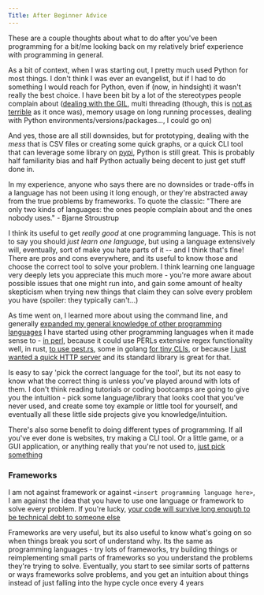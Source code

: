 ```yaml
---
Title: After Beginner Advice
---
```


These are a couple thoughts about what to do after you've been programming for a bit/me looking back on my relatively brief experience with programming in general.

As a bit of context, when I was starting out, I pretty much used Python for most things. I don't think I was ever an evangelist, but if I had to do something I would reach for Python, even if (now, in hindsight) it wasn't really the best choice. I have been bit by a lot of the stereotypes people complain about ([dealing with the GIL](https://wiki.python.org/moin/GlobalInterpreterLock), multi threading (though, this is [not as terrible](https://docs.python.org/3/library/concurrent.futures.html#module-concurrent.futures) as it once was), memory usage on long running processes, dealing with Python environments/versions/packages..., I could go on)

And yes, those are all still downsides, but for prototyping, dealing with the _mess_ that is CSV files or creating some quick graphs, or a quick CLI tool that can leverage some library on [pypi](https://pypi.org/), Python is still great. This is probably half familiarity bias and half Python actually being decent to just get stuff done in.

In my experience, anyone who says there are no downsides or trade-offs in a language has not been using it long enough, or they're abstracted away from the true problems by frameworks. To quote the classic: "There are only two kinds of languages: the ones people complain about and the ones nobody uses." - Bjarne Stroustrup

I think its useful to get _really good_ at one programming language. This is not to say you should _just learn one language_, but using a language extensively will, eventually, sort of make you hate parts of it -- and I think that's fine! There are pros and cons everywhere, and its useful to know those and choose the correct tool to solve your problem. I think learning one language very deeply lets you appreciate this much more - you're more aware about possible issues that one might run into, and gain some amount of healty skepticism when trying new things that claim they can solve every problem you have (spoiler: they typically can't...)

As time went on, I learned more about using the command line, and generally [expanded my general knowledge of other programming languages](https://github.com/seanbreckenridge/poly-project-euler) I have started using other programming languages when it made sense to - [in perl](https://github.com/seanbreckenridge/pmark), because it could use PERLs extensive regex functionality well, in rust, [to use pest.rs](https://pest.rs/), some in golang [for tiny CLIs](https://github.com/seanbreckenridge/newest), or because [I just wanted a quick HTTP server](https://github.com/seanbreckenridge/server_clipboard) and its standard library is great for that.

Is easy to say 'pick the correct language for the tool', but its not easy to know what the correct thing is unless you've played around with lots of them. I don't think reading tutorials or coding bootcamps are going to give you the intuition - pick some language/library that looks cool that you've never used, and create some toy example or little tool for yourself, and eventually all these little side projects give you knowledge/intuition.

There's also some benefit to doing different types of programming. If all you've ever done is websites, try making a CLI tool. Or a little game, or a GUI application, or anything really that you're not used to, [just pick something](https://github.com/practical-tutorials/project-based-learning)

### Frameworks

I am not against framework or against `<insert programming language here>`, I am against the idea that you have to use one language or framework to solve every problem. If you're lucky, [your code will survive long enough to be technical debt to someone else](https://blog.visionarycto.com/p/my-20-year-career-is-technical-debt)

Frameworks are very useful, but its also useful to know what's going on so when things break you sort of understand why. Its the same as programming languages - try lots of frameworks, try building things or reimplementing small parts of frameworks so you understand the problems they're trying to solve. Eventually, you start to see similar sorts of patterns or ways frameworks solve problems, and you get an intuition about things instead of just falling into the hype cycle once every 4 years
